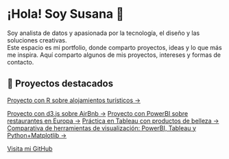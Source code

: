 # ¡Hola! Soy Susana 👋

Soy analista de datos y apasionada por la tecnología, el diseño y las soluciones creativas.  
Este espacio es mi portfolio, donde comparto proyectos, ideas y lo que más me inspira.
Aquí comparto algunos de mis proyectos, intereses y formas de contacto.
## 💼 Proyectos destacados
[Proyecto con R sobre alojamientos turísticos →](/projects/estadistica-descriptiva)

[Proyecto con d3.js sobre AirBnb →](/projects/airbnb-d3)
[Proyecto con PowerBI sobre restaurantes en Europa →](/projects/restaurantes-europa-powerbi)
[Práctica en Tableau con productos de belleza →](/projects/belleza-tableau)
[Comparativa de herramientas de visualización: PowerBI, Tableau y Python+Matplotlib →](/projects/comparativa-herramientas-tfm)

[Visita mi GitHub](https://github.com/susibrg)
